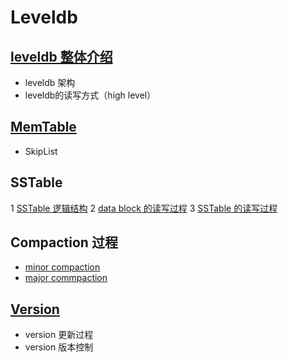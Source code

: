 # Leveldb 

## [leveldb 整体介绍](./leveldb_high_level_介绍.md)
* leveldb 架构
* leveldb的读写方式（high level）

## [MemTable](./Memtable.md)
* SkipList

## SSTable
1 [SSTable 逻辑结构](./table/sstable.md)
2 [data block 的读写过程](./table/data_block.md)
3 [SSTable 的读写过程](./table/sstable_write_read.md)

## Compaction 过程
* [minor compaction](./table/sstable_write_read.md#SSTable-写)
* [major commpaction](./major_commpaction.md)

## [Version](./Version.md)
* version 更新过程
* version 版本控制


